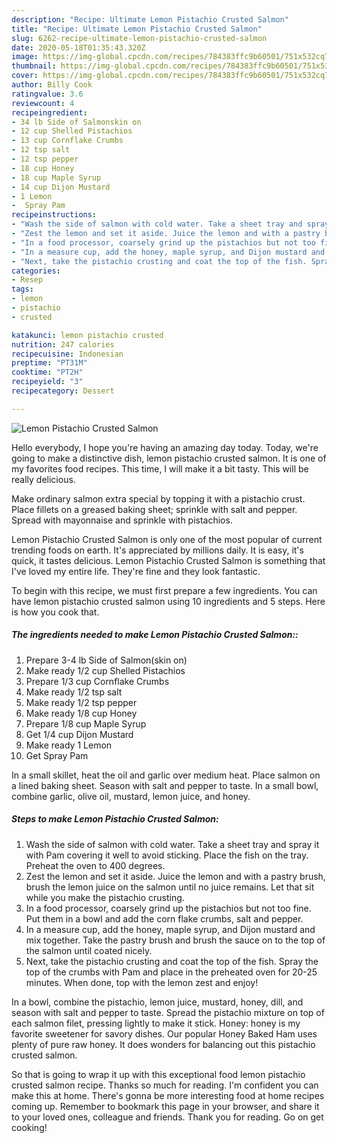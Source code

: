 ```yaml
---
description: "Recipe: Ultimate Lemon Pistachio Crusted Salmon"
title: "Recipe: Ultimate Lemon Pistachio Crusted Salmon"
slug: 6262-recipe-ultimate-lemon-pistachio-crusted-salmon
date: 2020-05-18T01:35:43.320Z
image: https://img-global.cpcdn.com/recipes/784383ffc9b60501/751x532cq70/lemon-pistachio-crusted-salmon-recipe-main-photo.jpg
thumbnail: https://img-global.cpcdn.com/recipes/784383ffc9b60501/751x532cq70/lemon-pistachio-crusted-salmon-recipe-main-photo.jpg
cover: https://img-global.cpcdn.com/recipes/784383ffc9b60501/751x532cq70/lemon-pistachio-crusted-salmon-recipe-main-photo.jpg
author: Billy Cook
ratingvalue: 3.6
reviewcount: 4
recipeingredient:
- 34 lb Side of Salmonskin on
- 12 cup Shelled Pistachios
- 13 cup Cornflake Crumbs
- 12 tsp salt
- 12 tsp pepper
- 18 cup Honey
- 18 cup Maple Syrup
- 14 cup Dijon Mustard
- 1 Lemon
-  Spray Pam
recipeinstructions:
- "Wash the side of salmon with cold water. Take a sheet tray and spray it with Pam covering it well to avoid sticking. Place the fish on the tray. Preheat the oven to 400 degrees."
- "Zest the lemon and set it aside. Juice the lemon and with a pastry brush, brush the lemon juice on the salmon until no juice remains. Let that sit while you make the pistachio crusting."
- "In a food processor, coarsely grind up the pistachios but not too fine. Put them in a bowl and add the corn flake crumbs, salt and pepper."
- "In a measure cup, add the honey, maple syrup, and Dijon mustard and mix together. Take the pastry brush and brush the sauce on to the top of the salmon until coated nicely."
- "Next, take the pistachio crusting and coat the top of the fish. Spray the top of the crumbs with Pam and place in the preheated oven for 20-25 minutes. When done, top with the lemon zest and enjoy!"
categories:
- Resep
tags:
- lemon
- pistachio
- crusted

katakunci: lemon pistachio crusted
nutrition: 247 calories
recipecuisine: Indonesian
preptime: "PT31M"
cooktime: "PT2H"
recipeyield: "3"
recipecategory: Dessert

---
```



![Lemon Pistachio Crusted Salmon](https://img-global.cpcdn.com/recipes/784383ffc9b60501/751x532cq70/lemon-pistachio-crusted-salmon-recipe-main-photo.jpg)

Hello everybody, I hope you're having an amazing day today. Today, we're going to make a distinctive dish, lemon pistachio crusted salmon. It is one of my favorites food recipes. This time, I will make it a bit tasty. This will be really delicious.

Make ordinary salmon extra special by topping it with a pistachio crust. Place fillets on a greased baking sheet; sprinkle with salt and pepper. Spread with mayonnaise and sprinkle with pistachios.

Lemon Pistachio Crusted Salmon is only one of the most popular of current trending foods on earth. It's appreciated by millions daily. It is easy, it's quick, it tastes delicious. Lemon Pistachio Crusted Salmon is something that I've loved my entire life. They're fine and they look fantastic.


To begin with this recipe, we must first prepare a few ingredients. You can have lemon pistachio crusted salmon using 10 ingredients and 5 steps. Here is how you cook that.

##### The ingredients needed to make Lemon Pistachio Crusted Salmon::

1. Prepare 3-4 lb Side of Salmon(skin on)
1. Make ready 1/2 cup Shelled Pistachios
1. Prepare 1/3 cup Cornflake Crumbs
1. Make ready 1/2 tsp salt
1. Make ready 1/2 tsp pepper
1. Make ready 1/8 cup Honey
1. Prepare 1/8 cup Maple Syrup
1. Get 1/4 cup Dijon Mustard
1. Make ready 1 Lemon
1. Get  Spray Pam


In a small skillet, heat the oil and garlic over medium heat. Place salmon on a lined baking sheet. Season with salt and pepper to taste. In a small bowl, combine garlic, olive oil, mustard, lemon juice, and honey. 

##### Steps to make Lemon Pistachio Crusted Salmon:

1. Wash the side of salmon with cold water. Take a sheet tray and spray it with Pam covering it well to avoid sticking. Place the fish on the tray. Preheat the oven to 400 degrees.
1. Zest the lemon and set it aside. Juice the lemon and with a pastry brush, brush the lemon juice on the salmon until no juice remains. Let that sit while you make the pistachio crusting.
1. In a food processor, coarsely grind up the pistachios but not too fine. Put them in a bowl and add the corn flake crumbs, salt and pepper.
1. In a measure cup, add the honey, maple syrup, and Dijon mustard and mix together. Take the pastry brush and brush the sauce on to the top of the salmon until coated nicely.
1. Next, take the pistachio crusting and coat the top of the fish. Spray the top of the crumbs with Pam and place in the preheated oven for 20-25 minutes. When done, top with the lemon zest and enjoy!


In a bowl, combine the pistachio, lemon juice, mustard, honey, dill, and season with salt and pepper to taste. Spread the pistachio mixture on top of each salmon filet, pressing lightly to make it stick. Honey: honey is my favorite sweetener for savory dishes. Our popular Honey Baked Ham uses plenty of pure raw honey. It does wonders for balancing out this pistachio crusted salmon. 

So that is going to wrap it up with this exceptional food lemon pistachio crusted salmon recipe. Thanks so much for reading. I'm confident you can make this at home. There's gonna be more interesting food at home recipes coming up. Remember to bookmark this page in your browser, and share it to your loved ones, colleague and friends. Thank you for reading. Go on get cooking!

